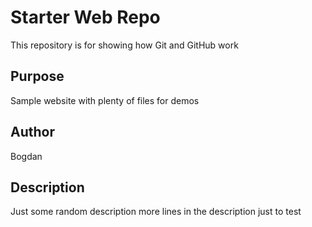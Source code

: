 # Starter Web Repo

This repository is for showing how Git and GitHub work

## Purpose

Sample website with plenty of files for demos

## Author

Bogdan

## Description

Just some random description
more lines in the description
just to test
